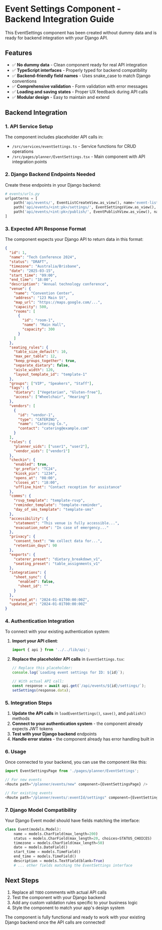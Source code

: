 # Event Settings Component - Backend Integration Guide

This EventSettings component has been created without dummy data and is ready for backend integration with your Django API.

## Features

- ✅ **No dummy data** - Clean component ready for real API integration
- ✅ **TypeScript interfaces** - Properly typed for backend compatibility
- ✅ **Backend-friendly field names** - Uses snake_case to match Django conventions
- ✅ **Comprehensive validation** - Form validation with error messages
- ✅ **Loading and saving states** - Proper UX feedback during API calls
- ✅ **Modular design** - Easy to maintain and extend

## Backend Integration

### 1. API Service Setup

The component includes placeholder API calls in:
- `/src/services/eventSettings.ts` - Service functions for CRUD operations
- `/src/pages/planner/EventSettings.tsx` - Main component with API integration points

### 2. Django Backend Endpoints Needed

Create these endpoints in your Django backend:

```python
# events/urls.py
urlpatterns = [
    path('api/events/', EventListCreateView.as_view(), name='event-list-create'),
    path('api/events/<int:pk>/settings/', EventSettingsView.as_view(), name='event-settings'),
    path('api/events/<int:pk>/publish/', EventPublishView.as_view(), name='event-publish'),
]
```

### 3. Expected API Response Format

The component expects your Django API to return data in this format:

```json
{
  "id": 1,
  "name": "Tech Conference 2024",
  "status": "DRAFT",
  "timezone": "Australia/Brisbane", 
  "date": "2025-03-15",
  "start_time": "09:00",
  "end_time": "18:00",
  "description": "Annual technology conference",
  "venue": {
    "name": "Convention Center",
    "address": "123 Main St",
    "map_url": "https://maps.google.com/...",
    "capacity": 500,
    "rooms": [
      {
        "id": "room-1",
        "name": "Main Hall", 
        "capacity": 300
      }
    ]
  },
  "seating_rules": {
    "table_size_default": 10,
    "max_per_table": 12,
    "keep_groups_together": true,
    "separate_dietary": false,
    "aisle_width": 120,
    "layout_template_id": "template-1"
  },
  "groups": ["VIP", "Speakers", "Staff"],
  "tags": {
    "dietary": ["Vegetarian", "Gluten-free"],
    "access": ["Wheelchair", "Hearing"]
  },
  "vendors": [
    {
      "id": "vendor-1",
      "type": "CATERING",
      "name": "Catering Co.",
      "contact": "catering@example.com"
    }
  ],
  "roles": {
    "planner_uids": ["user1", "user2"],
    "vendor_uids": ["vendor1"]
  },
  "checkin": {
    "enabled": true,
    "qr_prefix": "TC24",
    "kiosk_pin": "1234",
    "opens_at": "08:00",
    "closes_at": "18:00",
    "offline_hint": "Contact reception for assistance"
  },
  "comms": {
    "rsvp_template": "template-rsvp",
    "reminder_template": "template-reminder", 
    "day_of_sms_template": "template-sms"
  },
  "accessibility": {
    "statement": "This venue is fully accessible...",
    "evacuation_note": "In case of emergency..."
  },
  "privacy": {
    "consent_text": "We collect data for...",
    "retention_days": 90
  },
  "exports": {
    "caterer_preset": "dietary_breakdown_v1",
    "seating_preset": "table_assignments_v1"
  },
  "integrations": {
    "sheet_sync": {
      "enabled": false,
      "sheet_id": ""
    }
  },
  "created_at": "2024-01-01T00:00:00Z",
  "updated_at": "2024-01-01T00:00:00Z"
}
```

### 4. Authentication Integration

To connect with your existing authentication system:

1. **Import your API client**:
   ```typescript
   import { api } from '../../lib/api';
   ```

2. **Replace the placeholder API calls** in `EventSettings.tsx`:
   ```typescript
   // Replace this placeholder:
   console.log(`Loading event settings for ID: ${id}`);
   
   // With actual API call:
   const response = await api.get(`/api/events/${id}/settings/`);
   setSettings(response.data);
   ```

### 5. Integration Steps

1. **Update the API calls** in `loadEventSettings()`, `save()`, and `publish()` methods
2. **Connect to your authentication system** - the component already expects JWT tokens
3. **Test with your Django backend** endpoints
4. **Handle error states** - the component already has error handling built in

### 6. Usage

Once connected to your backend, you can use the component like this:

```typescript
import EventSettingsPage from './pages/planner/EventSettings';

// For new events
<Route path="/planner/events/new" component={EventSettingsPage} />

// For existing events  
<Route path="/planner/events/:eventId/settings" component={EventSettingsPage} />
```

### 7. Django Model Compatibility

Your Django Event model should have fields matching the interface:

```python
class Event(models.Model):
    name = models.CharField(max_length=200)
    status = models.CharField(max_length=20, choices=STATUS_CHOICES)
    timezone = models.CharField(max_length=50)
    date = models.DateField()
    start_time = models.TimeField()
    end_time = models.TimeField()
    description = models.TextField(blank=True)
    # ... other fields matching the EventSettings interface
```

## Next Steps

1. Replace all `TODO` comments with actual API calls
2. Test the component with your Django backend
3. Add any custom validation rules specific to your business logic
4. Style the component to match your app's design system

The component is fully functional and ready to work with your existing Django backend once the API calls are connected!

